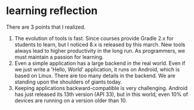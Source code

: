 # learning reflection
There are 3 points that I realized.
1. The evolution of tools is fast. Since courses provide Gradle 2.x for students to learn, but I noticed 8.x is released by this march. New tools always lead to higher productivity in the long run. As programmers, we must maintain a passion for learning.
2. Even a simple application has a large backend in the real world. Even if we just write a 'Hello, World' application, it runs on Android, which is based on Linux. There are too many details in the backend. We are standing upon the shoulders of giants today.
3. Keeping applications backward-compatible is very challenging. Android has just released its 13th version (API 33), but in this world, even 10% of devices are running on a version older than 10.